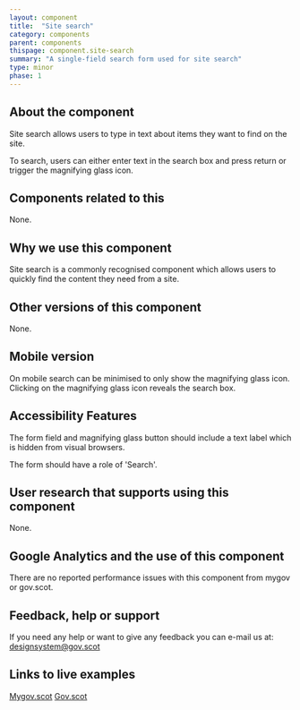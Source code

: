 ```yaml
---
layout: component
title:  "Site search"
category: components
parent: components
thispage: component.site-search
summary: "A single-field search form used for site search"
type: minor
phase: 1
---
```


## About the component
Site search allows users to type in text about items they want to find on the site.  

To search, users can either enter text in the search box and press return or trigger the magnifying glass icon.  

## Components related to this
None.

## Why we use this component
Site search is a commonly recognised component which allows users to quickly find the content they need from a site.  

## Other versions of this component
None.  

## Mobile version
On mobile search can be minimised to only show the magnifying glass icon. Clicking on the magnifying glass icon reveals the search box.

## Accessibility Features
The form field and magnifying glass button should include a text label which is hidden from visual browsers.  

The form should have a role of 'Search'.  

## User research that supports using this component
None.  

## Google Analytics and the use of this component
There are no reported performance issues with this component from mygov or gov.scot.

## Feedback, help or support
If you need any help or want to give any feedback you can e-mail us at:
[designsystem@gov.scot](mailto:designsystem@gov.scot)

## Links to live examples
[Mygov.scot](https://www.mygov.scot)
[Gov.scot](https://www.gov.scot)
